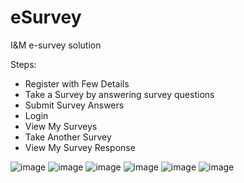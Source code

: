 # eSurvey
I&amp;M e-survey solution

Steps:
- Register with Few Details
- Take a Survey by answering survey questions
- Submit Survey Answers
- Login
- View My Surveys
- Take Another Survey
- View My Survey Response

![image](http://35.235.64.188/images/one.png)
![image](http://35.235.64.188/images/two.png)
![image](http://35.235.64.188/images/five.png)
![image](http://35.235.64.188/images/nine.png)
![image](http://35.235.64.188/images/six.png)
![image](http://35.235.64.188/images/seven.png)


